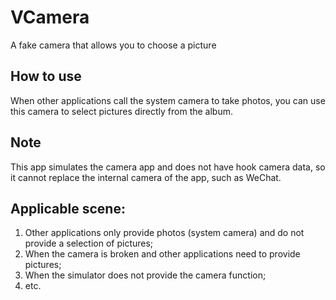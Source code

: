 # VCamera

A fake camera that allows you to choose a picture

## How to use
When other applications call the system camera to take photos, you can use this camera to select pictures directly from the album.

## Note
This app simulates the camera app and does not have hook camera data, so it cannot replace the internal camera of the app, such as WeChat.

## Applicable scene: 
1. Other applications only provide photos (system camera) and do not provide a selection of pictures; 
2. When the camera is broken and other applications need to provide pictures; 
3. When the simulator does not provide the camera function; 
4. etc.